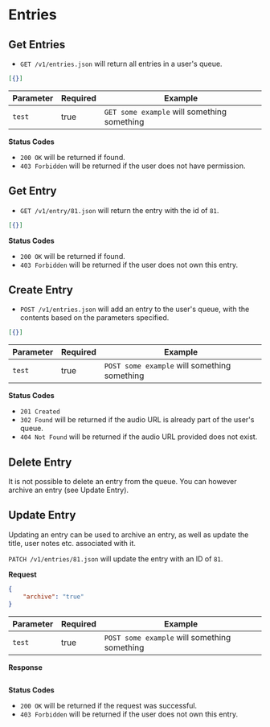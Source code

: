 Entries
=======

Get Entries
-----------

 - `GET /v1/entries.json` will return all entries in a user's queue.

```json
[{}]
```

| Parameter | Required | Example                                                             |
|-----------|----------|---------------------------------------------------------------------|
| `test`    | true     | `GET some example` will something something                         |

**Status Codes**

 - `200 OK` will be returned if found.
 - `403 Forbidden` will be returned if the user does not have permission.

Get Entry
---------

 - `GET /v1/entry/81.json` will return the entry with the id of `81`.

```json
[{}]
```

**Status Codes**

 - `200 OK` will be returned if found.
 - `403 Forbidden` will be returned if the user does not own this entry.

Create Entry
------------

 - `POST /v1/entries.json` will add an entry to the user's queue, with the contents based on the parameters specified.

```json
[{}]
```

| Parameter | Required | Example                                                             |
|-----------|----------|---------------------------------------------------------------------|
| `test`    | true     | `POST some example` will something something                        |

**Status Codes**

- `201 Created`
- `302 Found` will be returned if the audio URL is already part of the user's queue.
- `404 Not Found` will be returned if the audio URL provided does not exist.

Delete Entry
------------

It is not possible to delete an entry from the queue. You can however archive an entry (see Update Entry).

Update Entry
------------

Updating an entry can be used to archive an entry, as well as update the title, user notes etc. associated with it.

`PATCH /v1/entries/81.json` will update the entry with an ID of `81`.

**Request**

```json
{
    "archive": "true"
}
```
| Parameter | Required | Example                                                             |
|-----------|----------|---------------------------------------------------------------------|
| `test`    | true     | `POST some example` will something something                        |

**Response**

```json
```

**Status Codes**

 - `200 OK` will be returned if the request was successful.
 - `403 Forbidden` will be returned if the user does not own this entry.
